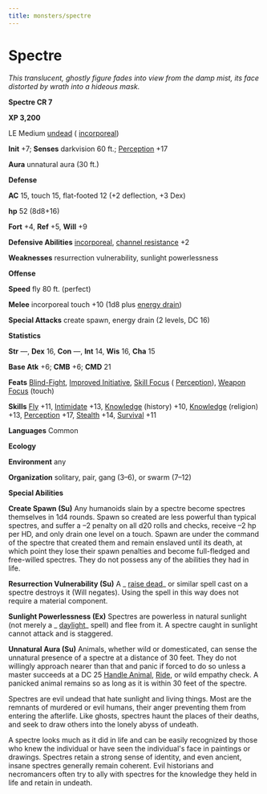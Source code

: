 ```yaml
---
title: monsters/spectre
---
```

# Spectre

_This translucent, ghostly figure fades into view from the damp mist, its face distorted by wrath into a hideous mask._

**Spectre CR 7**

**XP 3,200**

LE Medium [undead](creatureTypes.md#_undead) ( [incorporeal](creatureTypes.md#_incorporeal-subtype))

**Init** +7; **Senses** darkvision 60 ft.; [Perception](../skills/perception.md#_perception) +17

**Aura** unnatural aura (30 ft.)

**Defense**

**AC** 15, touch 15, flat-footed 12 (+2 deflection, +3 Dex)

**hp** 52 (8d8+16)

**Fort** +4, **Ref** +5, **Will** +9

**Defensive Abilities** [incorporeal](creatureTypes.md#_incorporeal-subtype), [channel resistance](universalMonsterRules.md#_channel-resistance) +2

**Weaknesses** resurrection vulnerability, sunlight powerlessness

**Offense**

**Speed** fly 80 ft. (perfect)

**Melee** incorporeal touch +10 (1d8 plus [energy drain](universalMonsterRules.md#_energy-drain))

**Special Attacks** create spawn, energy drain (2 levels, DC 16)

**Statistics**

**Str** —, **Dex** 16, **Con** —, **Int** 14, **Wis** 16, **Cha** 15

**Base Atk** +6; **CMB** +6; **CMD** 21

**Feats** [Blind-Fight](../feats.md#_blind-fight), [Improved Initiative](../feats.md#_improved-initiative), [Skill Focus](../feats.md#_skill-focus) ( [Perception](../skills/perception.md#_perception)), [Weapon Focus](../feats.md#_weapon-focus) (touch)

**Skills** [Fly](../skills/fly.md#_fly) +11, [Intimidate](../skills/intimidate.md#_intimidate) +13, [Knowledge](../skills/knowledge.md#_knowledge) (history) +10, [Knowledge](../skills/knowledge.md#_knowledge) (religion) +13, [Perception](../skills/perception.md#_perception) +17, [Stealth](../skills/stealth.md#_stealth) +14, [Survival](../skills/survival.md#_survival) +11

**Languages** Common

**Ecology**

**Environment** any

**Organization** solitary, pair, gang (3–6), or swarm (7–12)

**Special Abilities**

**Create Spawn (Su)** Any humanoids slain by a spectre become spectres themselves in 1d4 rounds. Spawn so created are less powerful than typical spectres, and suffer a –2 penalty on all d20 rolls and checks, receive –2 hp per HD, and only drain one level on a touch. Spawn are under the command of the spectre that created them and remain enslaved until its death, at which point they lose their spawn penalties and become full-fledged and free-willed spectres. They do not possess any of the abilities they had in life.

**Resurrection Vulnerability (Su)** A _ [raise dead](../spells/raiseDead.md#_raise-dead)_ or similar spell cast on a spectre destroys it (Will negates). Using the spell in this way does not require a material component.

**Sunlight Powerlessness (Ex)** Spectres are powerless in natural sunlight (not merely a _ [daylight](../spells/daylight.md#_daylight)_ spell) and flee from it. A spectre caught in sunlight cannot attack and is staggered.

**Unnatural Aura (Su)** Animals, whether wild or domesticated, can sense the unnatural presence of a spectre at a distance of 30 feet. They do not willingly approach nearer than that and panic if forced to do so unless a master succeeds at a DC 25 [Handle Animal](../skills/handleAnimal.md#_handle-animal), [Ride](../skills/ride.md#_ride), or wild empathy check. A panicked animal remains so as long as it is within 30 feet of the spectre.

Spectres are evil undead that hate sunlight and living things. Most are the remnants of murdered or evil humans, their anger preventing them from entering the afterlife. Like ghosts, spectres haunt the places of their deaths, and seek to draw others into the lonely abyss of undeath.

A spectre looks much as it did in life and can be easily recognized by those who knew the individual or have seen the individual's face in paintings or drawings. Spectres retain a strong sense of identity, and even ancient, insane spectres generally remain coherent. Evil historians and necromancers often try to ally with spectres for the knowledge they held in life and retain in undeath.

